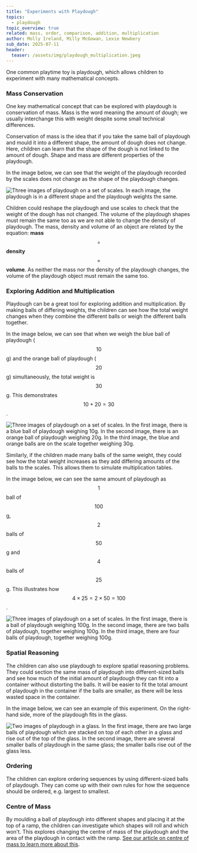 ```yaml
---
title: "Experiments with Playdough"
topics: 
  - playdough
topic_overview: true
related: mass, order, comparison, addition, multiplication
author: Molly Ireland, Milly McGowan, Lexie Newbery
sub_date: 2025-07-11
header:
  teaser: /assets/img/playdough_multiplication.jpeg
---
```


One common playtime toy is playdough, which allows children to experiment with many mathematical concepts. 

### Mass Conservation
One key mathematical concept that can be explored with playdough is conservation of mass. Mass is the word meaning the amount of dough; we usually interchange this with weight despite some small technical differences.

Conservation of mass is the idea that if you take the same ball of playdough and mould it into a different shape, the amount of dough does not change. Here, children can learn that the shape of the dough is not linked to the amount of dough. Shape and mass are different properties of the playdough.

In the image below, we can see that the weight of the playdough recorded by the scales does not change as the shape of the playdough changes. 

![Three images of playdough on a set of scales. In each image, the playdough is in a different shape and the playdough weights the same.]({{site.baseurl}}/assets/img/playdough_mass_conservation.jpeg "Mass conservation of playdough")

Children could reshape the playdough and use scales to check that the weight of the dough has not changed. The volume of the playdough shapes must remain the same too as we are not able to change the density of playdough. The mass, density and volume of an object are related by the equation:
**mass** $$\div$$ **density** $$=$$ **volume**. 
As neither the mass nor the density of the playdough changes, the volume of the playdough object must remain the same too. 

[for more information about mass conservation and volume, see our other articles, linking to water experiments]:#

### Exploring Addition and Multiplication

Playdough can be a great tool for exploring addition and multiplication. By making balls of differing weights, the children can see how the total weight changes when they combine the different balls or weigh the different balls together. 

In the image below, we can see that when we weigh the blue ball of playdough ($$10$$g) and the orange ball of playdough ($$20$$g) simultaneously, the total weight is $$30$$g. This demonstrates $$10+20=30$$.

![Three images of playdough on a set of scales. In the first image, there is a blue ball of playdough weighing 10g. In the second image, there is an orange ball of playdough weighing 20g. In the third image, the blue and orange balls are on the scale together weighing 30g.]({{site.baseurl}}/assets/img/playdough_addition.jpeg "Addition of playdough")

Similarly, if the children made many balls of the same weight, they could see how the total weight increases as they add differing amounts of the balls to the scales. This allows them to simulate multiplication tables.

In the image below, we can see the same amount of playdough as $$1$$ ball of $$100$$g, $$2$$ balls of $$50$$g and $$4$$ balls of $$25$$g. This illustrates how $$4\times25=2\times50=100$$. 

![Three images of playdough on a set of scales. In the first image, there is a ball of playdough weighing 100g. In the second image, there are two balls of playdough, together weighing 100g. In the third image, there are four balls of playdough, together weighing 100g.]({{site.baseurl}}/assets/img/playdough_multiplication.jpeg "Different representations of the same amount of playdough")

### Spatial Reasoning 

The children can also use playdough to explore spatial reasoning problems. They could section the same mass of playdough into different-sized balls and see how much of the initial amount of playdough they can fit into a container without distorting the balls. It will be easier to fit the total amount of playdough in the container if the balls are smaller, as there will be less wasted space in the container.

In the image below, we can see an example of this experiment. On the right-hand side, more of the playdough fits in the glass. 

![Two images of playdough in a glass. In the first image, there are two large balls of playdough which are stacked on top of each other in a glass and rise out of the top of the glass. In the second image, there are several smaller balls of playdough in the same glass; the smaller balls rise out of the glass less.]({{site.baseurl}}/assets/img/playdough_in_glass.jpeg "Playdough in a glass")

### Ordering 

The children can explore ordering sequences by using different-sized balls of playdough. They can come up with their own rules for how the sequence should be ordered, e.g. largest to smallest. 

### Centre of Mass

By moulding a ball of playdough into different shapes and placing it at the top of a ramp, the children can investigate which shapes will roll and which won't. This explores changing the centre of mass of the playdough and the area of the playdough in contact with the ramp. [See our article on centre of mass to learn more about this]({{site.baseurl}}/articles/centre_of_mass/). 
